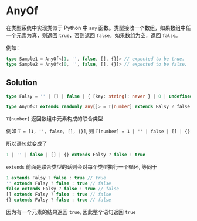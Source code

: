 # AnyOf

在类型系统中实现类似于 Python 中 `any` 函数。类型接收一个数组，如果数组中任一个元素为真，则返回 `true`，否则返回 `false`。如果数组为空，返回 `false`。

例如：

```ts
type Sample1 = AnyOf<[1, '', false, [], {}]> // expected to be true.
type Sample2 = AnyOf<[0, '', false, [], {}]> // expected to be false.
```

## Solution

```ts
type Falsy = '' | [] | false | { [key: string]: never } | 0 | undefined | null

type AnyOf<T extends readonly any[]> = T[number] extends Falsy ? false : true
```

`T[number]` 返回数组中元素构成的联合类型

例如 `T = [1, '', false, [], {}]`, 则 `T[number] = 1 | '' | false | [] | {}`

所以语句就变成了

```ts
1 | '' | false | [] | {} extends Falsy ? false : true
```

`extends` 前面是联合类型的话则会对每个类型执行一个循环, 等同于

```ts
1 extends Falsy ? false : true // true
'' extends Falsy ? false : true // false
false extends Falsy ? false : true // false
[] extends Falsy ? false : true // false
{} extends Falsy ? false : true // false
```

因为有一个元素的结果返回 `true`, 因此整个语句返回 `true`
